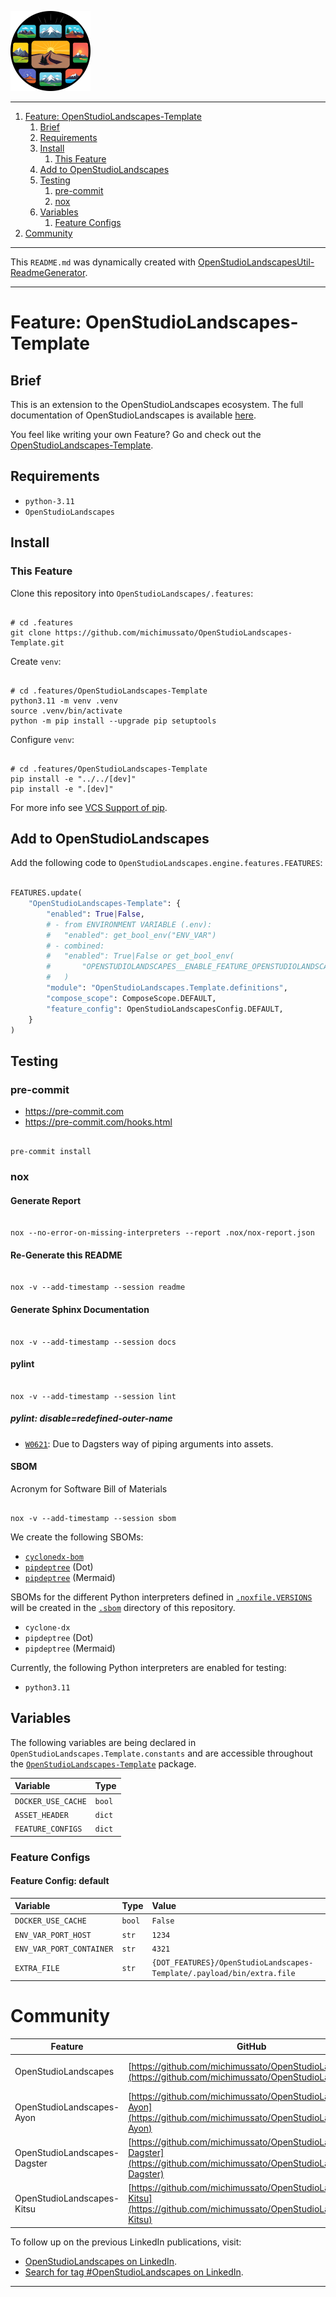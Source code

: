 [![ Logo OpenStudioLandscapes ](https://github.com/michimussato/OpenStudioLandscapes/raw/main/media/images/logo128.png)](https://github.com/michimussato/OpenStudioLandscapes)

***

1. [Feature: OpenStudioLandscapes-Template](#feature-openstudiolandscapes-template)
   1. [Brief](#brief)
   2. [Requirements](#requirements)
   3. [Install](#install)
      1. [This Feature](#this-feature)
   4. [Add to OpenStudioLandscapes](#add-to-openstudiolandscapes)
   5. [Testing](#testing)
      1. [pre-commit](#pre-commit)
      2. [nox](#nox)
   6. [Variables](#variables)
      1. [Feature Configs](#feature-configs)
2. [Community](#community)

***

This `README.md` was dynamically created with [OpenStudioLandscapesUtil-ReadmeGenerator](https://github.com/michimussato/OpenStudioLandscapesUtil-ReadmeGenerator).

***

# Feature: OpenStudioLandscapes-Template

## Brief

This is an extension to the OpenStudioLandscapes ecosystem. The full documentation of OpenStudioLandscapes is available [here](https://github.com/michimussato/OpenStudioLandscapes).

You feel like writing your own Feature? Go and check out the [OpenStudioLandscapes-Template](https://github.com/michimussato/OpenStudioLandscapes-Template).

## Requirements

- `python-3.11`
- `OpenStudioLandscapes`

## Install

### This Feature

Clone this repository into `OpenStudioLandscapes/.features`:

```shell

# cd .features
git clone https://github.com/michimussato/OpenStudioLandscapes-Template.git

```

Create `venv`:

```shell

# cd .features/OpenStudioLandscapes-Template
python3.11 -m venv .venv
source .venv/bin/activate
python -m pip install --upgrade pip setuptools

```

Configure `venv`:

```shell

# cd .features/OpenStudioLandscapes-Template
pip install -e "../../[dev]"
pip install -e ".[dev]"

```

For more info see [VCS Support of pip](https://pip.pypa.io/en/stable/topics/vcs-support/).

## Add to OpenStudioLandscapes

Add the following code to `OpenStudioLandscapes.engine.features.FEATURES`:

```python

FEATURES.update(
    "OpenStudioLandscapes-Template": {
        "enabled": True|False,
        # - from ENVIRONMENT VARIABLE (.env):
        #   "enabled": get_bool_env("ENV_VAR")
        # - combined:
        #   "enabled": True|False or get_bool_env(
        #       "OPENSTUDIOLANDSCAPES__ENABLE_FEATURE_OPENSTUDIOLANDSCAPES_TEMPLATE"
        #   )
        "module": "OpenStudioLandscapes.Template.definitions",
        "compose_scope": ComposeScope.DEFAULT,
        "feature_config": OpenStudioLandscapesConfig.DEFAULT,
    }
)

```

## Testing

### pre-commit

- https://pre-commit.com
- https://pre-commit.com/hooks.html

```shell

pre-commit install

```

### nox

#### Generate Report

```shell

nox --no-error-on-missing-interpreters --report .nox/nox-report.json

```

#### Re-Generate this README

```shell

nox -v --add-timestamp --session readme

```

#### Generate Sphinx Documentation

```shell

nox -v --add-timestamp --session docs

```

#### pylint

```shell

nox -v --add-timestamp --session lint

```

##### pylint: disable=redefined-outer-name

- [`W0621`](https://pylint.pycqa.org/en/latest/user_guide/messages/warning/redefined-outer-name.html): Due to Dagsters way of piping arguments into assets.

#### SBOM

Acronym for Software Bill of Materials

```shell

nox -v --add-timestamp --session sbom

```

We create the following SBOMs:

- [`cyclonedx-bom`](https://pypi.org/project/cyclonedx-bom/)
- [`pipdeptree`](https://pypi.org/project/pipdeptree/) (Dot)
- [`pipdeptree`](https://pypi.org/project/pipdeptree/) (Mermaid)

SBOMs for the different Python interpreters defined in [`.noxfile.VERSIONS`](https://github.com/michimussato/OpenStudioLandscapes-Template/tree/main/noxfile.py) will be created in the [`.sbom`](https://github.com/michimussato/OpenStudioLandscapes-Template/tree/main/.sbom) directory of this repository.

- `cyclone-dx`
- `pipdeptree` (Dot)
- `pipdeptree` (Mermaid)

Currently, the following Python interpreters are enabled for testing:

- `python3.11`

## Variables

The following variables are being declared in `OpenStudioLandscapes.Template.constants` and are accessible throughout the [`OpenStudioLandscapes-Template`](https://github.com/michimussato/OpenStudioLandscapes-Template/tree/main/src/OpenStudioLandscapes/Template/constants.py) package.

| Variable           | Type   |
| :----------------- | :----- |
| `DOCKER_USE_CACHE` | `bool` |
| `ASSET_HEADER`     | `dict` |
| `FEATURE_CONFIGS`  | `dict` |

### Feature Configs

#### Feature Config: default

| Variable                 | Type   | Value                                                                  |
| :----------------------- | :----- | :--------------------------------------------------------------------- |
| `DOCKER_USE_CACHE`       | `bool` | `False`                                                                |
| `ENV_VAR_PORT_HOST`      | `str`  | `1234`                                                                 |
| `ENV_VAR_PORT_CONTAINER` | `str`  | `4321`                                                                 |
| `EXTRA_FILE`             | `str`  | `{DOT_FEATURES}/OpenStudioLandscapes-Template/.payload/bin/extra.file` |

# Community

| Feature                      | GitHub                                                                                                                       | Discord                                                               |
| ---------------------------- | ---------------------------------------------------------------------------------------------------------------------------- | --------------------------------------------------------------------- |
| OpenStudioLandscapes         | [https://github.com/michimussato/OpenStudioLandscapes](https://github.com/michimussato/OpenStudioLandscapes)                 | [# openstudiolandscapes-general](https://discord.com/invite/aYnJnaqE) |
| OpenStudioLandscapes-Ayon    | [https://github.com/michimussato/OpenStudioLandscapes-Ayon](https://github.com/michimussato/OpenStudioLandscapes-Ayon)       | [# openstudiolandscapes-ayon](https://discord.gg/D4XrG99G)            |
| OpenStudioLandscapes-Dagster | [https://github.com/michimussato/OpenStudioLandscapes-Dagster](https://github.com/michimussato/OpenStudioLandscapes-Dagster) | [# openstudiolandscapes-dagster](https://discord.gg/qFGWTWu4)         |
| OpenStudioLandscapes-Kitsu   | [https://github.com/michimussato/OpenStudioLandscapes-Kitsu](https://github.com/michimussato/OpenStudioLandscapes-Kitsu)     | [# openstudiolandscapes-kitsu](https://discord.gg/4UqHdsan)           |

To follow up on the previous LinkedIn publications, visit:

- [OpenStudioLandscapes on LinkedIn](https://www.linkedin.com/company/106731439/).
- [Search for tag #OpenStudioLandscapes on LinkedIn](https://www.linkedin.com/search/results/all/?keywords=%23openstudiolandscapes).

***